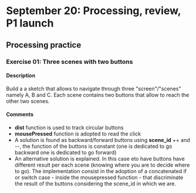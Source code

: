 # September 20: Processing, review, P1 launch

## Processing practice
### Exercise 01: Three scenes with two buttons
#### Description
Build a a sketch that allows to navigate through three "screen"/"scenes" namely A, B and C.
Each scene contains two buttons that allow to reach the other two scenes.

#### Comments
- **dist** function is used to track circular buttons
- **mousePressed** function is adopted to read the click
- A solution is found as backward/forward buttons using **scene_id** ++ and --, the function of the buttons is constant (one is dedicated to go backward one is dedicated to go forward)
- An alternative solution is explained. In this case eto have buttons have different result per each scene (knowing where you are to decide where to go). The implementation consist in the adoption of a concatenated if or switch case - inside the mousepressed function - that discriminate the result of the buttons considering the scene_id in which we are.


